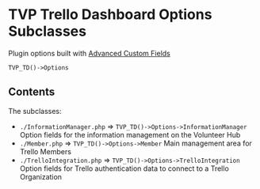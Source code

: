 # TVP Trello Dashboard Options Subclasses

Plugin options built with [Advanced Custom Fields](https://www.advancedcustomfields.com/)

`TVP_TD()->Options`

## Contents

The subclasses:
* `./InformationManager.php` => `TVP_TD()->Options->InformationManager` Option fields for the information management on the Volunteer Hub
* `./Member.php` => `TVP_TD()->Options->Member` Main management area for Trello Members
* `./TrelloIntegration.php` => `TVP_TD()->Options->TrelloIntegration` Option fields for Trello authentication data to connect to a Trello Organization
